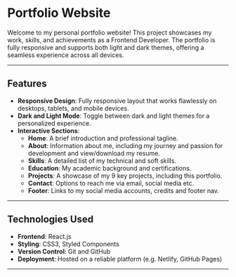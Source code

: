 # Portfolio Website

Welcome to my personal portfolio website! This project showcases my work, skills, and achievements as a Frontend Developer. The portfolio is fully responsive and supports both light and dark themes, offering a seamless experience across all devices.

---

## Features

- **Responsive Design**: Fully responsive layout that works flawlessly on desktops, tablets, and mobile devices.
- **Dark and Light Mode**: Toggle between dark and light themes for a personalized experience.
- **Interactive Sections**:
  - **Home**: A brief introduction and professional tagline.
  - **About**: Information about me, including my journey and passion for development and view/download my resume.
  - **Skills**: A detailed list of my technical and soft skills.
  - **Education**: My academic background and certifications.
  - **Projects**: A showcase of my 9 key projects, including this portfolio.
  - **Contact**: Options to reach me via email, social media etc.
  - **Footer**: Links to my social media accounts, credits and footer nav.

---

## Technologies Used

- **Frontend**: React.js
- **Styling**: CSS3, Styled Components
- **Version Control**: Git and GitHub
- **Deployment**: Hosted on a reliable platform (e.g. Netlify, GitHub Pages)

---
